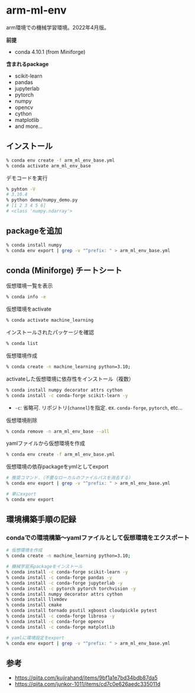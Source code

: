 # arm-ml-env
arm環境での機械学習環境。2022年4月版。  

**前提**
- conda 4.10.1 (from Miniforge)

**含まれるpackage**
- scikit-learn
- pandas
- jupyterlab
- pytorch
- numpy
- opencv
- cython
- matplotlib
- and more...

## インストール

```zsh
% conda env create -f arm_ml_env_base.yml
% conda activate arm_ml_env_base
```

デモコードを実行

```zsh
% pyhton -V
# 3.10.4
% python demo/numpy_demo.py
# [1 2 3 4 5 6]
# <class 'numpy.ndarray'>
```

## packageを追加

```zsh
% conda install numpy
% conda env export | grep -v "^prefix: " > arm_ml_env_base.yml
```

## conda (Miniforge) チートシート

仮想環境一覧を表示

```zsh
% conda info -e  
```

仮想環境をactivate

```zsh
% conda activate machine_learning
```

インストールされたパッケージを確認

```zsh
% conda list
```

仮想環境作成

```zsh
% conda create -n machine_learning python=3.10;
```

activateした仮想環境に依存性をインストール（複数）

```zsh
% conda install numpy decorator attrs cython
% conda install -c conda-forge scikit-learn -y
```

- `-c`: 省略可. リポジトリ(`channel`)を指定. ex. `conda-forge`, `pytorch`, etc...

仮想環境削除

```zsh
% conda remove -n arm_ml_env_base --all
```

yamlファイルから仮想環境を作成

```zsh
% conda env create -f arm_ml_env_base.yml
```

仮想環境の依存packageをymlとしてexport

```zsh
# 推奨コマンド.（不要なローカルのファイルパスを消去する）
% conda env export | grep -v "^prefix: " > arm_ml_env_base.yml

# 単にexport
% conda env export
```

## 環境構築手順の記録

### condaでの環境構築〜yamlファイルとして仮想環境をエクスポート

```zsh
# 仮想環境を作成
% conda create -n machine_learning python=3.10;

# 機械学習系packageをインストール
% conda install -c conda-forge scikit-learn -y
% conda install -c conda-forge pandas -y
% conda install -c conda-forge jupyterlab -y
% conda install -c pytorch pytorch torchvision -y
% conda install numpy decorator attrs cython
% conda install llvmdev
% conda install cmake
% conda install tornado psutil xgboost cloudpickle pytest
% conda install -c conda-forge librosa -y
% conda install -c conda-forge opencv
% conda install -c conda-forge matplotlib 

# yamlに環境設定をexport
% conda env export | grep -v "^prefix: " > arm_ml_env_base.yml
```

## 参考
- https://qiita.com/kujirahand/items/9bf1a1e7bd34bdb87da5
- https://qiita.com/junkor-1011/items/cd7c0e626aedc335011d

